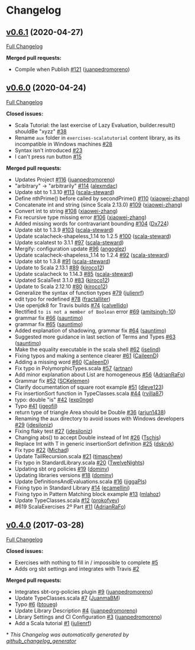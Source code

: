 # Changelog

## [v0.6.1](https://github.com/scala-exercises/exercises-scalatutorial/tree/v0.6.1) (2020-04-27)

[Full Changelog](https://github.com/scala-exercises/exercises-scalatutorial/compare/v0.6.0...v0.6.1)

**Merged pull requests:**

- Compile when Publish [\#121](https://github.com/scala-exercises/exercises-scalatutorial/pull/121) ([juanpedromoreno](https://github.com/juanpedromoreno))

## [v0.6.0](https://github.com/scala-exercises/exercises-scalatutorial/tree/v0.6.0) (2020-04-24)

[Full Changelog](https://github.com/scala-exercises/exercises-scalatutorial/compare/v0.4.0...v0.6.0)

**Closed issues:**

- Scala Tutorial: the last exercise of Lazy Evaluation, builder.result\(\) shouldBe "xyzz"  [\#38](https://github.com/scala-exercises/exercises-scalatutorial/issues/38)
- Rename `aux` folder in `exercises-scalatutorial` content library, as its incompatible in Windows machines [\#28](https://github.com/scala-exercises/exercises-scalatutorial/issues/28)
- Syntax isn't introduced [\#23](https://github.com/scala-exercises/exercises-scalatutorial/issues/23)
- I can't press run button [\#15](https://github.com/scala-exercises/exercises-scalatutorial/issues/15)

**Merged pull requests:**

- Updates Project [\#116](https://github.com/scala-exercises/exercises-scalatutorial/pull/116) ([juanpedromoreno](https://github.com/juanpedromoreno))
- "arbitrary" -\> "arbitrarily" [\#114](https://github.com/scala-exercises/exercises-scalatutorial/pull/114) ([alexmdac](https://github.com/alexmdac))
- Update sbt to 1.3.10 [\#113](https://github.com/scala-exercises/exercises-scalatutorial/pull/113) ([scala-steward](https://github.com/scala-steward))
- Define nthPrime\(\) before called by secondPrime\(\) [\#110](https://github.com/scala-exercises/exercises-scalatutorial/pull/110) ([xiaowei-zhang](https://github.com/xiaowei-zhang))
- Concatenate int and string \(since Scala 2.13.0\) [\#109](https://github.com/scala-exercises/exercises-scalatutorial/pull/109) ([xiaowei-zhang](https://github.com/xiaowei-zhang))
- Convert int to string [\#108](https://github.com/scala-exercises/exercises-scalatutorial/pull/108) ([xiaowei-zhang](https://github.com/xiaowei-zhang))
- Fix recursive type missing error [\#106](https://github.com/scala-exercises/exercises-scalatutorial/pull/106) ([xiaowei-zhang](https://github.com/xiaowei-zhang))
- Added missing words for contravariant bounding [\#104](https://github.com/scala-exercises/exercises-scalatutorial/pull/104) ([Dx724](https://github.com/Dx724))
- Update sbt to 1.3.9 [\#103](https://github.com/scala-exercises/exercises-scalatutorial/pull/103) ([scala-steward](https://github.com/scala-steward))
- Update scalacheck-shapeless\_1.14 to 1.2.5 [\#100](https://github.com/scala-exercises/exercises-scalatutorial/pull/100) ([scala-steward](https://github.com/scala-steward))
- Update scalatest to 3.1.1 [\#97](https://github.com/scala-exercises/exercises-scalatutorial/pull/97) ([scala-steward](https://github.com/scala-steward))
- Mergify: configuration update [\#96](https://github.com/scala-exercises/exercises-scalatutorial/pull/96) ([angoglez](https://github.com/angoglez))
- Update scalacheck-shapeless\_1.14 to 1.2.4 [\#92](https://github.com/scala-exercises/exercises-scalatutorial/pull/92) ([scala-steward](https://github.com/scala-steward))
- Update sbt to 1.3.8 [\#91](https://github.com/scala-exercises/exercises-scalatutorial/pull/91) ([scala-steward](https://github.com/scala-steward))
- Update to Scala 2.13.1 [\#89](https://github.com/scala-exercises/exercises-scalatutorial/pull/89) ([kiroco12](https://github.com/kiroco12))
- Update scalacheck to 1.14.3 [\#85](https://github.com/scala-exercises/exercises-scalatutorial/pull/85) ([scala-steward](https://github.com/scala-steward))
- Updated ScalaTest 3.1.0 [\#83](https://github.com/scala-exercises/exercises-scalatutorial/pull/83) ([kiroco12](https://github.com/kiroco12))
- Update to Scala 2.12.10 [\#80](https://github.com/scala-exercises/exercises-scalatutorial/pull/80) ([kiroco12](https://github.com/kiroco12))
- Generalize the syntax of function types [\#79](https://github.com/scala-exercises/exercises-scalatutorial/pull/79) ([julienrf](https://github.com/julienrf))
- edit typo for redefined [\#78](https://github.com/scala-exercises/exercises-scalatutorial/pull/78) ([fractalliter](https://github.com/fractalliter))
- Use openjdk8 for Travis builds [\#74](https://github.com/scala-exercises/exercises-scalatutorial/pull/74) ([calvellido](https://github.com/calvellido))
- Rectified `to is not a member of Boolean` error [\#69](https://github.com/scala-exercises/exercises-scalatutorial/pull/69) ([amitsingh-10](https://github.com/amitsingh-10))
- grammar fix [\#66](https://github.com/scala-exercises/exercises-scalatutorial/pull/66) ([sauntimo](https://github.com/sauntimo))
- grammar fix [\#65](https://github.com/scala-exercises/exercises-scalatutorial/pull/65) ([sauntimo](https://github.com/sauntimo))
- Added explanation of shadowing, grammar fix [\#64](https://github.com/scala-exercises/exercises-scalatutorial/pull/64) ([sauntimo](https://github.com/sauntimo))
- Suggested more guidance in last section of Terms and Types [\#63](https://github.com/scala-exercises/exercises-scalatutorial/pull/63) ([sauntimo](https://github.com/sauntimo))
- Make the equality executable in the scala shell [\#62](https://github.com/scala-exercises/exercises-scalatutorial/pull/62) ([iselind](https://github.com/iselind))
- Fixing typos and making a sentence clearer [\#61](https://github.com/scala-exercises/exercises-scalatutorial/pull/61) ([CaileenD](https://github.com/CaileenD))
- Adding a missing word [\#60](https://github.com/scala-exercises/exercises-scalatutorial/pull/60) ([CaileenD](https://github.com/CaileenD))
- Fix typo in PolymorphicTypes.scala [\#57](https://github.com/scala-exercises/exercises-scalatutorial/pull/57) ([artnan](https://github.com/artnan))
- Add minor explanation about List are homogeneous [\#56](https://github.com/scala-exercises/exercises-scalatutorial/pull/56) ([AdrianRaFo](https://github.com/AdrianRaFo))
- Grammar fix [\#52](https://github.com/scala-exercises/exercises-scalatutorial/pull/52) ([SCKelemen](https://github.com/SCKelemen))
- Clarify documentation of square root example [\#51](https://github.com/scala-exercises/exercises-scalatutorial/pull/51) ([dleve123](https://github.com/dleve123))
- Fix insertionSort function in TypeClasses.scala [\#44](https://github.com/scala-exercises/exercises-scalatutorial/pull/44) ([rvilla87](https://github.com/rvilla87))
- typo: double "is" [\#42](https://github.com/scala-exercises/exercises-scalatutorial/pull/42) ([exp0nge](https://github.com/exp0nge))
- Typo [\#41](https://github.com/scala-exercises/exercises-scalatutorial/pull/41) ([jgeofil](https://github.com/jgeofil))
- return type of triangle Area should be Double [\#36](https://github.com/scala-exercises/exercises-scalatutorial/pull/36) ([arjun1438](https://github.com/arjun1438))
- Renaming the aux directory to avoid issues with Windows developers [\#29](https://github.com/scala-exercises/exercises-scalatutorial/pull/29) ([jdesiloniz](https://github.com/jdesiloniz))
- Fixing flaky test [\#27](https://github.com/scala-exercises/exercises-scalatutorial/pull/27) ([jdesiloniz](https://github.com/jdesiloniz))
- Changing abs\(\) to accept Double instead of Int [\#26](https://github.com/scala-exercises/exercises-scalatutorial/pull/26) ([Tschis](https://github.com/Tschis))
- Replace Int with T in generic insertionSort definition [\#25](https://github.com/scala-exercises/exercises-scalatutorial/pull/25) ([dskrvk](https://github.com/dskrvk))
- Fix typo [\#22](https://github.com/scala-exercises/exercises-scalatutorial/pull/22) ([Michad](https://github.com/Michad))
- Update TailRecursion.scala [\#21](https://github.com/scala-exercises/exercises-scalatutorial/pull/21) ([timaschew](https://github.com/timaschew))
- Fix typo in StandardLibrary.scala [\#20](https://github.com/scala-exercises/exercises-scalatutorial/pull/20) ([TwelveNights](https://github.com/TwelveNights))
- Updating sbt org policies [\#19](https://github.com/scala-exercises/exercises-scalatutorial/pull/19) ([dominv](https://github.com/dominv))
- Updating libraries versions [\#18](https://github.com/scala-exercises/exercises-scalatutorial/pull/18) ([dominv](https://github.com/dominv))
- Update DefinitionsAndEvaluations.scala [\#16](https://github.com/scala-exercises/exercises-scalatutorial/pull/16) ([jiggaPls](https://github.com/jiggaPls))
- Fixing typo in Standard Library [\#14](https://github.com/scala-exercises/exercises-scalatutorial/pull/14) ([ecamellini](https://github.com/ecamellini))
- Fixing typo in Pattern Matching block example [\#13](https://github.com/scala-exercises/exercises-scalatutorial/pull/13) ([mlahoz](https://github.com/mlahoz))
- Update TypeClasses.scala [\#12](https://github.com/scala-exercises/exercises-scalatutorial/pull/12) ([prokofyev](https://github.com/prokofyev))
- \#619 ScalaExercises 2º Part [\#11](https://github.com/scala-exercises/exercises-scalatutorial/pull/11) ([AdrianRaFo](https://github.com/AdrianRaFo))

## [v0.4.0](https://github.com/scala-exercises/exercises-scalatutorial/tree/v0.4.0) (2017-03-28)

[Full Changelog](https://github.com/scala-exercises/exercises-scalatutorial/compare/363a88c258b3bd3e63bf1acefb7a43c57edf1b9a...v0.4.0)

**Closed issues:**

- Exercises with nothing to fill in / impossible to complete [\#5](https://github.com/scala-exercises/exercises-scalatutorial/issues/5)
- Adds org sbt settings and integrates with Travis [\#2](https://github.com/scala-exercises/exercises-scalatutorial/issues/2)

**Merged pull requests:**

- Integrates sbt-org-policies plugin [\#9](https://github.com/scala-exercises/exercises-scalatutorial/pull/9) ([juanpedromoreno](https://github.com/juanpedromoreno))
- Update TypeClasses.scala [\#7](https://github.com/scala-exercises/exercises-scalatutorial/pull/7) ([JuanmaBM](https://github.com/JuanmaBM))
- Typo [\#6](https://github.com/scala-exercises/exercises-scalatutorial/pull/6) ([btoueg](https://github.com/btoueg))
- Update Library Description [\#4](https://github.com/scala-exercises/exercises-scalatutorial/pull/4) ([juanpedromoreno](https://github.com/juanpedromoreno))
- Library Settings and CI Configuration [\#3](https://github.com/scala-exercises/exercises-scalatutorial/pull/3) ([juanpedromoreno](https://github.com/juanpedromoreno))
- Add a Scala tutorial [\#1](https://github.com/scala-exercises/exercises-scalatutorial/pull/1) ([julienrf](https://github.com/julienrf))



\* *This Changelog was automatically generated by [github_changelog_generator](https://github.com/github-changelog-generator/github-changelog-generator)*
